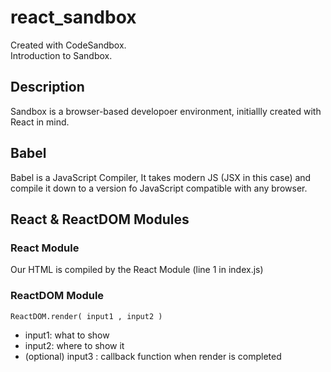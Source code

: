 # react_sandbox
Created with CodeSandbox.     
Introduction to Sandbox.

## Description

Sandbox is a browser-based developoer environment, initiallly created with React in mind.

## Babel
Babel is a JavaScript Compiler, 
It takes modern JS (JSX in this case) and compile it down to a version fo JavaScript compatible with any browser.   

## React & ReactDOM Modules

### React Module
Our HTML is compiled by the React Module (line 1 in index.js)

### ReactDOM Module
```
ReactDOM.render( input1 , input2 )
```
* input1: what to show
* input2: where to show it
* (optional) input3 : callback function when render is completed
